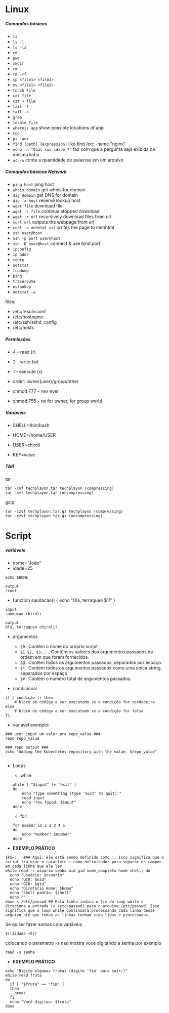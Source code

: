 # Linux
##### Comandos básicos

- `ls`
- `ls -l`
- `ls -la `
- `cd`
- `pwd`
- `mkdir`
- `rm`
- `rm -rf`
- `cp <file1> <file2>`
- `mv <file1> <file2>`
- `touch file`
- `cat file`
- `cat > file`
- `tail -f`
- `tail -n`
- `grep`
- `locate file`
- `whereis app` show possible locations of app
- `top`
- `ps -aux`
- `find [path] [expression]` like find /etc -name "nginx"
- `echo -n "Qual sua idade ?"`  faz com que a pergunta seja exibida na mesma linha
- `wc -w` conta a quantidade de palavras em um arquivo


##### Comandos básicos Network

- `ping host` ping host
- `whois domain` get whois for domain
- `dig domain` get DNS for domain
- `dig -x host` reserve lookup host
- `wget file` download file
- `wget -c file` continue stopped download
- `wget -r url` recursively download files from url
- `curl url` outputs the webpage from url
- `curl -o mehhtml url` writes the page to mehhtml
- `ssh user@host` 
- `ssh -p port user@host` 
- `ssh -D user@host` connect & use bind port
- `ipconfig`
- `ip addr`
- `route`
- `netstat`
- `tcpdump`
- `ping`
- `traceroute`
- `nslookup`
- `netstat -a`

files:
- /etc/resolv.conf
- /etc/hostname
- /etc/ssh/sshd_config
- /etc/hosts


##### Permissões

- 4 - read (r)
- 2 - write (w)
- 1 - execute (x)

- order: owner(user)/group/other

- chmod 777 - rwx ever
- chmod 755 - rw for owner, for group world

##### Variáveis

- SHELL=/bin/bash
- HOME=/home/USER
- USER=chiroli

- KEY=value

##### TAR

tar

    tar -cvf techplayon.tar techplayon (compressing)
    tar -xvf techplayon.tar (uncompressing)

gzip

    tar -czvf techplayon.tar.gz techplayon (compressing)
    tar -xzvf techplayon.tar.gz (uncompressing)

# Script

##### variáveis
- nome="João"
- idade=25

```
echo $HOME

output
/root

```

- function saudacao() {
    echo "Olá, terráqueo $1!"
}

```
input 
saudacao chiroli

output
Olá, terráqueo chiroli!

```

- argumentos 
    - `$0:` Contém o nome do próprio script
    - `$1 $2, $3,...` Contêm os valores dos argumentos passados na ordem em que foram fornecidos.
    - `$@:` Contém todos os argumentos passados, separados por espaço.
    - `$*:` Contém todos os argumentos passados como uma única string, separados por espaço.
    - `$#:` Contém o número total de argumentos passados.


- condicional 

```
if [ condição ]; then 
    # bloco de código a ser executado se a condição for verdadeira
else
    # bloco de código a ser executado se a condição for falsa
fi
```

- variavel exemplo:
```
### user input um valor pra repo_value ###
read repo_value

### repo output ###
echo "Adding the Kubernetes repository with the value: $repo_value"


```

- Loops 
    - while:
    ```
    while [ "$input" != "exit" ]
    do
        echo "Type something (type 'exit' to quit):"
        read input
        echo "You typed: $input"
    done
    ```
    - for:
    ```
    for number in 1 2 3 4 5
    do
        echo "Number: $number"
    done

    ```

- **EXEMPLO PRÁTICO**
```
IFS=:   ### Aqui, ele está sendo definido como :. Isso significa que o script irá usar o caractere : como delimitador para separar os campos em cada linha que ele ler.
while read -r usuario senha uid gid nome_completo home shell; do
  echo "Usuário: $usuario"
  echo "UID: $uid"
  echo "GID: $gid"
  echo "Diretório Home: $home"
  echo "Shell padrão: $shell"
  echo ""
done < /etc/passwd ## Esta linha indica o fim do loop while e direciona a entrada (< /etc/passwd) para o arquivo /etc/passwd. Isso significa que o loop while continuará processando cada linha desse arquivo até que todas as linhas tenham sido lidas e processadas.
```

Se quiser fazer somas com variáveis
```
$(($idade +5))
```
colocando o parametro -s nao mostra voce digitando a senha por exemplo
```
read -s senha
```

- **EXEMPLO PRÁTICO**
```
echo "Digite algumas frutas (digite 'fim' para sair:)"
while read fruta 
do
  if [ "$fruta" == "fim" ]
  then
    break
  fi
  echo "Você digitou: $fruta"
done

```